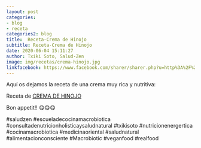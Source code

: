 ```yaml
---
layout: post
categories:
- blog
- receta
categories2: blog
title:  Receta-Crema de Hinojo
subtitle: Receta-Crema de Hinojo
date: 2020-06-04 15:11:27
author: Txiki Soto, Salud-Zen
image: img/recetas/crema-hinojo.jpg
linkfacebook: https://www.facebook.com/sharer/sharer.php?u=http%3A%2F%2Fwww.salud-zen.com%2Fblog%2Freceta%2F2020%2F06%2F04%2Freceta-crema-hinojo.html&amp;src=sdkpreparse
---
```

Aquí os dejamos la receta de una crema muy rica y nutritiva:

Receta de [CREMA DE HINOJO][receta]  

Bon appetit!!  😋😋😋  

#saludzen
#escueladecocinamacrobiotica
#consultadenutricionholisticaysaludnatural
#txikisoto
#nutricionenergertica
#cocinamacrobiotica
#medicinaoriental
#saludnatural
#alimentacionconsciente
#Macrobiotic
#veganfood
#realfood


[receta]: {{site.url}}{{site.baseurl}}/cremas/2020/06/04/crema-hinojo.html

